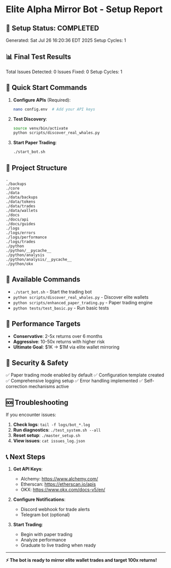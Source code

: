 # Elite Alpha Mirror Bot - Setup Report

## 🎯 Setup Status: **COMPLETED**

Generated: Sat Jul 26 16:20:36 EDT 2025
Setup Cycles: 1

## 📊 Final Test Results

Total Issues Detected: 0
Issues Fixed: 0
Setup Cycles: 1

## 🚀 Quick Start Commands

1. **Configure APIs** (Required):
   ```bash
   nano config.env  # Add your API keys
   ```

2. **Test Discovery**:
   ```bash
   source venv/bin/activate
   python scripts/discover_real_whales.py
   ```

3. **Start Paper Trading**:
   ```bash
   ./start_bot.sh
   ```

## 📁 Project Structure

```
.
./backups
./core
./data
./data/backups
./data/tokens
./data/trades
./data/wallets
./docs
./docs/api
./docs/guides
./logs
./logs/errors
./logs/performance
./logs/trades
./python
./python/__pycache__
./python/analysis
./python/analysis/__pycache__
./python/okx
```

## 🔧 Available Commands

- `./start_bot.sh` - Start the trading bot
- `python scripts/discover_real_whales.py` - Discover elite wallets
- `python scripts/enhanced_paper_trading.py` - Paper trading engine
- `python tests/test_basic.py` - Run basic tests

## 🎯 Performance Targets

- **Conservative**: 2-5x returns over 6 months
- **Aggressive**: 10-50x returns with higher risk  
- **Ultimate Goal**: $1K → $1M via elite wallet mirroring

## 🔐 Security & Safety

✅ Paper trading mode enabled by default
✅ Configuration template created
✅ Comprehensive logging setup
✅ Error handling implemented
✅ Self-correction mechanisms active

## 🆘 Troubleshooting

If you encounter issues:

1. **Check logs**: `tail -f logs/bot_*.log`
2. **Run diagnostics**: `./test_system.sh --all`
3. **Reset setup**: `./master_setup.sh`
4. **View issues**: `cat issues_log.json`

## 📞 Next Steps

1. **Get API Keys**:
   - Alchemy: https://www.alchemy.com/
   - Etherscan: https://etherscan.io/apis
   - OKX: https://www.okx.com/docs-v5/en/

2. **Configure Notifications**:
   - Discord webhook for trade alerts
   - Telegram bot (optional)

3. **Start Trading**:
   - Begin with paper trading
   - Analyze performance
   - Graduate to live trading when ready

---

**⚡ The bot is ready to mirror elite wallet trades and target 100x returns!**
